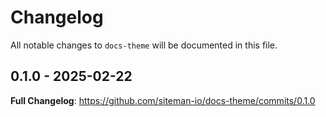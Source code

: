 # Changelog

All notable changes to `docs-theme` will be documented in this file.

## 0.1.0 - 2025-02-22

**Full Changelog**: https://github.com/siteman-io/docs-theme/commits/0.1.0
